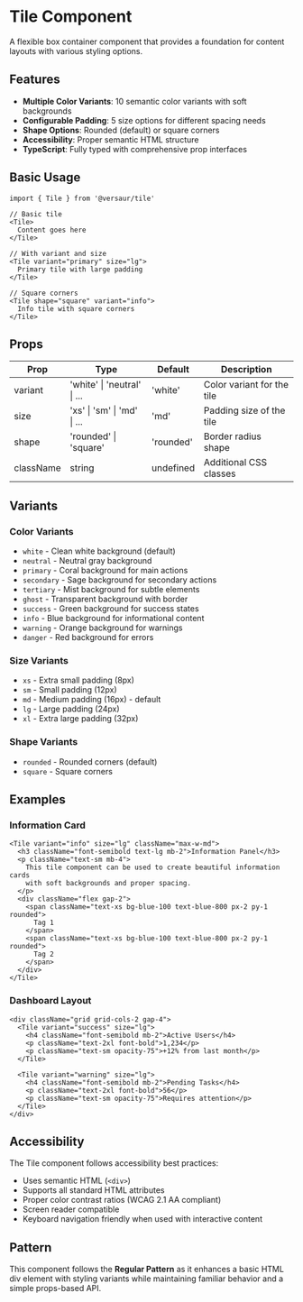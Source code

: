 # Tile Component

A flexible box container component that provides a foundation for content layouts with various styling options.

## Features

- **Multiple Color Variants**: 10 semantic color variants with soft backgrounds
- **Configurable Padding**: 5 size options for different spacing needs  
- **Shape Options**: Rounded (default) or square corners
- **Accessibility**: Proper semantic HTML structure
- **TypeScript**: Fully typed with comprehensive prop interfaces

## Basic Usage

```tsx
import { Tile } from '@versaur/tile'

// Basic tile
<Tile>
  Content goes here
</Tile>

// With variant and size
<Tile variant="primary" size="lg">
  Primary tile with large padding
</Tile>

// Square corners
<Tile shape="square" variant="info">
  Info tile with square corners
</Tile>
```

## Props

| Prop      | Type                          | Default     | Description                    |
|-----------|-------------------------------|-------------|--------------------------------|
| variant   | 'white' \| 'neutral' \| ...   | 'white'     | Color variant for the tile     |
| size      | 'xs' \| 'sm' \| 'md' \| ...   | 'md'        | Padding size of the tile       |
| shape     | 'rounded' \| 'square'         | 'rounded'   | Border radius shape            |
| className | string                        | undefined   | Additional CSS classes         |

## Variants

### Color Variants
- `white` - Clean white background (default)
- `neutral` - Neutral gray background
- `primary` - Coral background for main actions
- `secondary` - Sage background for secondary actions  
- `tertiary` - Mist background for subtle elements
- `ghost` - Transparent background with border
- `success` - Green background for success states
- `info` - Blue background for informational content
- `warning` - Orange background for warnings
- `danger` - Red background for errors

### Size Variants
- `xs` - Extra small padding (8px)
- `sm` - Small padding (12px)
- `md` - Medium padding (16px) - default
- `lg` - Large padding (24px)
- `xl` - Extra large padding (32px)

### Shape Variants
- `rounded` - Rounded corners (default)
- `square` - Square corners

## Examples

### Information Card
```tsx
<Tile variant="info" size="lg" className="max-w-md">
  <h3 className="font-semibold text-lg mb-2">Information Panel</h3>
  <p className="text-sm mb-4">
    This tile component can be used to create beautiful information cards
    with soft backgrounds and proper spacing.
  </p>
  <div className="flex gap-2">
    <span className="text-xs bg-blue-100 text-blue-800 px-2 py-1 rounded">
      Tag 1
    </span>
    <span className="text-xs bg-blue-100 text-blue-800 px-2 py-1 rounded">
      Tag 2
    </span>
  </div>
</Tile>
```

### Dashboard Layout
```tsx
<div className="grid grid-cols-2 gap-4">
  <Tile variant="success" size="lg">
    <h4 className="font-semibold mb-2">Active Users</h4>
    <p className="text-2xl font-bold">1,234</p>
    <p className="text-sm opacity-75">+12% from last month</p>
  </Tile>
  
  <Tile variant="warning" size="lg">
    <h4 className="font-semibold mb-2">Pending Tasks</h4>
    <p className="text-2xl font-bold">56</p>
    <p className="text-sm opacity-75">Requires attention</p>
  </Tile>
</div>
```

## Accessibility

The Tile component follows accessibility best practices:

- Uses semantic HTML (`<div>`) 
- Supports all standard HTML attributes
- Proper color contrast ratios (WCAG 2.1 AA compliant)
- Screen reader compatible
- Keyboard navigation friendly when used with interactive content

## Pattern

This component follows the **Regular Pattern** as it enhances a basic HTML div element with styling variants while maintaining familiar behavior and a simple props-based API.
